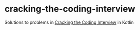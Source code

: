 # cracking-the-coding-interview

Solutions to problems in [Cracking the Coding Interview](https://www.amazon.co.uk/Cracking-Coding-Interview-6th-Programming/dp/0984782850/ref=sr_1_1?ie=UTF8&qid=1528833818&sr=8-1&keywords=cracking+the+coding+interview) in Kotlin 
